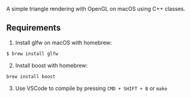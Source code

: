 A simple triangle rendering with OpenGL on macOS using C++ classes.

## Requirements

1. Install glfw on macOS with homebrew:

```sh
$ brew install glfw
```

2. Install boost with homebrew:

```sh
brew install boost 
```

3. Use VSCode to compile by pressing `CMD + SHIFT + B` or `make`